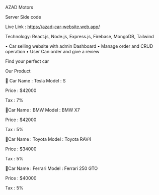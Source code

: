 AZAD Motors

Server Side code 

Live Link : https://azad-car-website.web.app/

Technology:  React.js, Node.js, Express.js, Firebase, MongoDB,
             Tailwind
  
•	Car selling website with admin Dashboard 
•	Manage order and CRUD operation
•	User Can order and give a review  


Find your perfect car

Our Product

🔸️ Car Name : Tesla Model : S

Price : $42000

Tax : 7%

🔸️Car Name : BMW Model : BMW X7

Price : $42000

Tax : 5%

🔸️Car Name : Toyota Model : Toyota RAV4

Price : $34000

Tax : 5%

🔸️Car Name : Ferrari Model : Ferrari 250 GTO

Price : $40000

Tax : 5%
